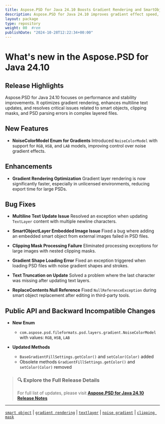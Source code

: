 ```yaml
---
title: Aspose.PSD for Java 24.10 Boosts Gradient Rendering and SmartObject Fixes
description: Aspose.PSD for Java 24.10 improves gradient effect speed, enhances text handling, and fixes smart object and clipping mask issues in large PSDs.
layout: package
type: repository
weight: 00	#rem
publishDate: "2024-10-28T12:22:34+00:00"
---
```


# What's new in the Aspose.PSD for Java 24.10

## Release Highlights

Aspose.PSD for Java 24.10 focuses on performance and stability improvements. It optimizes gradient rendering, enhances multiline text updates, and resolves critical issues related to smart objects, clipping masks, and PSD parsing errors in complex layered files.

## New Features

- **NoiseColorModel Enum for Gradients**
  Introduced `NoiseColorModel` with support for `RGB`, `HSB`, and `LAB` models, improving control over noise gradient effects.

## Enhancements

- **Gradient Rendering Optimization**
  Gradient layer rendering is now significantly faster, especially in unlicensed environments, reducing export time for large PSDs.

## Bug Fixes

- **Multiline Text Update Issue**
  Resolved an exception when updating `TextLayer` content with multiple newline characters.

- **SmartObjectLayer Embedded Image Issue**
  Fixed a bug where adding an embedded smart object from external images failed in PSD files.

- **Clipping Mask Processing Failure**
  Eliminated processing exceptions for large images with nested clipping masks.

- **Gradient Shape Loading Error**
  Fixed an exception triggered when loading PSD files with noise gradient shapes and strokes.

- **Text Truncation on Update**
  Solved a problem where the last character was missing after updating text layers.

- **ReplaceContents Null Reference**
  Fixed `NullReferenceException` during smart object replacement after editing in third-party tools.

## Public API and Backward Incompatible Changes

- **New Enum**
  - `com.aspose.psd.fileformats.psd.layers.gradient.NoiseColorModel` with values: `RGB`, `HSB`, `LAB`

- **Updated Methods**
  - `BaseGradientFillSettings.getColor()` and `setColor(Color)` added
  - Obsolete methods `GradientFillSettings.getColor()` and `setColor(Color)` removed

> ### 🔍 Explore the Full Release Details
>
> For full list of updates, please visit **[Aspose.PSD for Java 24.10 Release Notes](https://releases.aspose.com/psd/java/release-notes/2024/aspose-psd-for-java-24-10-release-notes/)**

---

[`smart object`](https://search.aspose.com/q/smart-object.html) | [`gradient rendering`](https://search.aspose.com/q/gradient-rendering.html) | [`textlayer`](https://search.aspose.com/q/textlayer.html) | [`noise gradient`](https://search.aspose.com/q/noise-gradient.html) | [`clipping mask`](https://search.aspose.com/q/clipping-mask.html)
